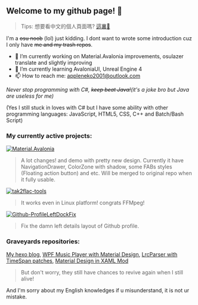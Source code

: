 ## Welcome to my github page! 👋
> Tips: 想要看中文的個人頁面嗎? [這裏👋](README.zh-Hant.md)

I'm a ~~osu noob~~ (lol) just kidding. I dont want to wrote some introduction cuz I only have ~~me and my trash repos~~.

- 🔭 I’m currently working on Material.Avalonia improvements, osulazer translate and slightly improving
- 🌱 I’m currently learning AvaloniaUI, Unreal Engine 4
- 📫 How to reach me: appleneko2001@outlook.com

*Never stop programming with C#, ~~keep beat Java!~~(it's a joke bro but Java are useless for me)*

(Yes I still stuck in loves with C# but I have some ability with other programming languages: JavaScript, HTML5, CSS, C++ and Batch/Bash Script)

### My currently active projects:
[![Material.Avalonia](https://img.shields.io/badge/Material.Avalonia--Mod-ff69b4)](https://github.com/appleneko2001/material.avalonia)
> A lot changes! and demo with pretty new design. Currently it have NavigationDrawer, ColorZone with shadow, some FABs styles (Floating action button) and etc. Will be merged to original repo when it fully usable.

[![tak2flac-tools](https://img.shields.io/badge/tak2flac-tools-brightgreen)](https://github.com/appleneko2001/tak2flac)
> It works even in Linux platform! congrats FFMpeg!

[![Github-ProfileLeftDockFix](https://img.shields.io/badge/Github-ProfileLeftDockFix-brightgreen)](https://github.com/appleneko2001/GithubProfileLeftDockFix)
> Fix the damn left details layout of Github profile.

### Graveyards repositories:
[My hexo blog](https://github.com/appleneko2001/appleneko2001.github.io), [WPF Music Player with Material Design](https://github.com/appleneko2001/NekoPlayer-Alpha), 
[LrcParser with TimeSpan patches](https://github.com/appleneko2001/LrcParser), [Material Design in XAML Mod](https://github.com/appleneko2001/MaterialDesignInXaml-Mod)

> But don't worry, they still have chances to revive again when I still alive!

And I'm sorry about my English knowledges if u misunderstand, it is not ur mistake.

<!--
**appleneko2001/appleneko2001** is a ✨ _special_ ✨ repository because its `README.md` (this file) appears on your GitHub profile.

Here are some ideas to get you started:

- 🔭 I’m currently working on ...
- 🌱 I’m currently learning ...
- 👯 I’m looking to collaborate on ...
- 🤔 I’m looking for help with ...
- 💬 Ask me about ...
- 📫 How to reach me: ...
- 😄 Pronouns: ...
- ⚡ Fun fact: ...

I think I can use those things 🤔
-->
